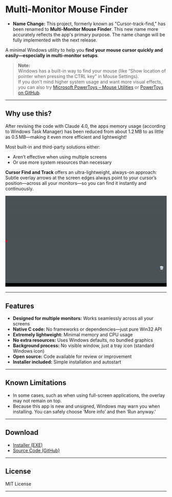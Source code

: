 # Multi-Monitor Mouse Finder

* **Name Change:** This project, formerly known as "Cursor-track-find," has been renamed to **Multi-Monitor Mouse Finder**. This new name more accurately reflects the app's primary purpose. The name change will be fully implemented with the next release.

A minimal Windows utility to help you **find your mouse cursor quickly and easily—especially in multi-monitor setups**.

> **Note:**  
> Windows has a built-in way to find your mouse (like “Show location of pointer when pressing the CTRL key” in Mouse Settings).  
> If you don’t mind higher system usage and want more visual effects, you can also try [Microsoft PowerToys – Mouse Utilities](https://docs.microsoft.com/powertoys/mouse-utilities) or [PowerToys on GitHub](https://github.com/microsoft/PowerToys).

---

## Why use this?

After revising the code with Claude 4.0, the apps memory usage (according to Windows Task Manager) has been reduced from about 1.2 MB to as little as 0.5 MB—making it even more efficient and lightweight!

Most built-in and third-party solutions either:

- Aren’t effective when using multiple screens
- Or use more system resources than necessary

**Cursor Find and Track** offers an ultra-lightweight, always-on approach:  
Subtle overlay arrows at the screen edges always point to your cursor’s position—across all your monitors—so you can find it instantly and continuously.

![Demo](demo/Cursor_Find_and_Track_demo.gif)

---

## Features

- **Designed for multiple monitors:** Works seamlessly across all your screens
- **Native C code:** No frameworks or dependencies—just pure Win32 API
- **Extremely lightweight:** Minimal memory and CPU usage
- **No extra resources:** Uses Windows defaults, no bundled graphics
- **Background process:** No visible window, just a tray icon (standard Windows icon)
- **Open source:** Code available for review or improvement
- **Installer included:** Simple installation and autostart

---

## Known Limitations

- In some cases, such as when using full-screen applications, the overlay may not remain on top.
- Because this app is new and unsigned, Windows may warn you when installing. You can safely choose ‘More info’ and then ‘Run anyway.’

---

## Download

- [Installer (EXE)](https://github.com/inspiringsource/Cursor-track-find/releases/download/v1.0.0/Cursor.Track.and.find-Setup.exe)
- [Source Code (GitHub)](https://github.com/inspiringsource/Cursor-track-find/archive/refs/tags/v1.0.0.zip)

---

## License

MIT License

---

